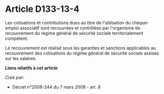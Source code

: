 # Article D133-13-4

Les cotisations et contributions dues au titre de l'utilisation du chèque-emploi associatif sont recouvrées et contrôlées par
l'organisme de recouvrement du régime général de sécurité sociale territorialement compétent. 

Le recouvrement est réalisé sous les garanties et sanctions applicables au recouvrement des cotisations du régime général de
sécurité sociale assises sur les salaires.

**Liens relatifs à cet article**

_Créé par_:

  - Décret n°2008-244 du 7 mars 2008 - art. 8
